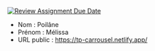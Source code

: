 [![Review Assignment Due Date](https://classroom.github.com/assets/deadline-readme-button-24ddc0f5d75046c5622901739e7c5dd533143b0c8e959d652212380cedb1ea36.svg)](https://classroom.github.com/a/ismyVXjU)

- Nom : Poilâne 
- Prénom : Mélissa
- URL public : https://tp-carrousel.netlify.app/

